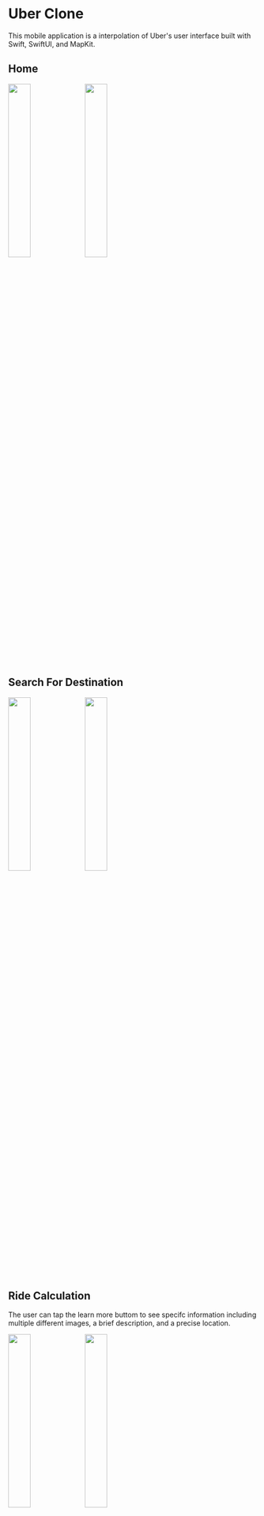 # Uber Clone 
This mobile application is a interpolation of Uber's user interface built with Swift, SwiftUI, and MapKit.

## Home

<p float="left">
  <img src="https://github.com/anishk22/uber-clone/assets/92560993/03a8a385-e079-4c94-b5f3-5acf7d2242f3" width=30% height=30%>
  <img src="https://github.com/anishk22/uber-clone/assets/92560993/84a9670f-3a83-4470-9876-ada9aafdf4fb" width=30% height=30%>
</p>

## Search For Destination

<p float="left">
  <img src="https://github.com/anishk22/uber-clone/assets/92560993/3fc4d1ca-f3ff-446b-8300-5e5e8b2cacfb" width=30% height=30%>
  <img src="https://github.com/anishk22/uber-clone/assets/92560993/2f41c242-7fd9-43b1-b1cc-6f887e30a5aa" width=30% height=30%>
</p>

## Ride Calculation
The user can tap the learn more buttom to see specifc information including multiple different images, a brief description, and a precise  location. 

<p float="left">
  <img src="https://github.com/anishk22/uber-clone/assets/92560993/b611d353-d661-4978-9711-d231269620dd" width=30% height=30%>
  <img src="https://github.com/anishk22/uber-clone/assets/92560993/486b4662-528d-49e6-8f2f-8c70fb8da676" width=30% height=30%>
</p>
